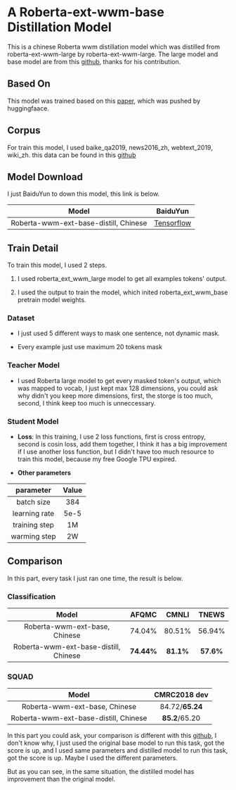 # A Roberta-ext-wwm-base Distillation Model

This is a chinese Roberta wwm distillation model which was distilled from roberta-ext-wwm-large by roberta-ext-wwm-large. The large model and base model are from this [github]([https://github.com/ymcui/Chinese-BERT-wwm](https://github.com/ymcui/Chinese-BERT-wwm)), thanks for his contribution.

## Based On

This model was trained based on this [paper]([https://arxiv.org/abs/1910.01108](https://arxiv.org/abs/1910.01108)), which was pushed by huggingfaace.

## Corpus

For train this model, I used baike_qa2019, news2016_zh,  webtext_2019, wiki_zh. this data can be found in this [github]([https://github.com/brightmart/nlp_chinese_corpus](https://github.com/brightmart/nlp_chinese_corpus))

## Model Download

I just BaiduYun to down this model, this link is below.

| Model                                 | BaiduYun                                                      |
|:-------------------------------------:|:-------------------------------------------------------------:|
| Roberta-wwm-ext-base-distill, Chinese | [Tensorflow](https://pan.baidu.com/s/1R3f1nREQ4qKiloiZn2gFbQ) |

## Train Detail

To train this model, I used 2 steps.

1. I used roberta_ext_wwm_large model to get all examples tokens' output.

2. I used the output to train the model, which inited roberta_ext_wwm_base pretrain model weights.

### Dataset

- I just used 5 different ways to mask one sentence, not dynamic mask.

- Every example just use maximum 20 tokens mask

### Teacher Model

- I used Roberta large model to get every masked token's output, which was mapped to vocab, I just kept max 128 dimensions, you could ask why didn't you keep more dimensions, first, the storge is too much, second, I think keep too much is unneccessary.

### Student Model

- **Loss**: In this training, I use 2 loss functions, first is cross entropy, second is cosin loss, add them together, I think it has a big improvement if I use another loss function, but I didn't have too much resource to train this model, because my free Google TPU expired.

- **Other parameters**

| parameter     | Value |
|:-------------:|:-----:|
| batch size    | 384   |
| learning rate | 5e-5  |
| training step | 1M    |
| warming step  | 2W    |

## Comparison

In this part, every task I just ran one time, the result is below.

### Classification

| Model                                 | AFQMC      | CMNLI     | TNEWS     |
|:-------------------------------------:|:----------:|:---------:|:---------:|
| Roberta-wwm-ext-base, Chinese         | 74.04%     | 80.51%    | 56.94%    |
| Roberta-wwm-ext-base-distill, Chinese | **74.44%** | **81.1%** | **57.6%** |

### SQUAD

| Model                                 | CMRC2018 dev    |
|:-------------------------------------:|:---------------:|
| Roberta-wwm-ext-base, Chinese         | 84.72/**65.24** |
| Roberta-wwm-ext-base-distill, Chinese | **85.2**/65.20  |

In this part you could ask, your comparison is different with this [github]([https://github.com/ymcui/Chinese-BERT-wwm](https://github.com/ymcui/Chinese-BERT-wwm)), I don't know why, I just used the original base model to run this task, got the score is up, and I used same parameters and distilled model to run this task, got the score is up. Maybe I used the different parameters. 

But as you can see,  in the same situation, the distilled model has improvement than the original model.


